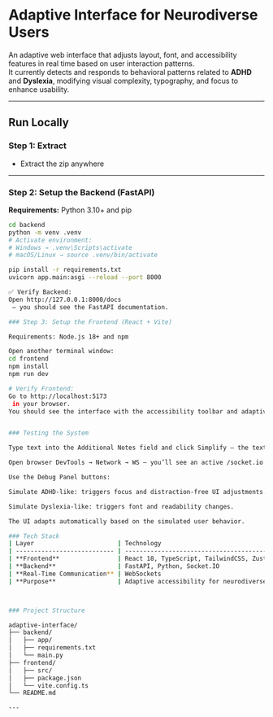 # Adaptive Interface for Neurodiverse Users

An adaptive web interface that adjusts layout, font, and accessibility features in real time based on user interaction patterns.  
It currently detects and responds to behavioral patterns related to **ADHD** and **Dyslexia**, modifying visual complexity, typography, and focus to enhance usability.

---

## Run Locally

### Step 1: Extract
- Extract the zip anywhere

---

### Step 2: Setup the Backend (FastAPI)

**Requirements:** Python 3.10+ and pip

```bash
cd backend
python -m venv .venv
# Activate environment:
# Windows → .venv\Scripts\activate
# macOS/Linux → source .venv/bin/activate

pip install -r requirements.txt
uvicorn app.main:asgi --reload --port 8000

✅ Verify Backend:
Open http://127.0.0.1:8000/docs
 — you should see the FastAPI documentation.

### Step 3: Setup the Frontend (React + Vite)

Requirements: Node.js 18+ and npm

Open another terminal window:
cd frontend
npm install
npm run dev

# Verify Frontend:
Go to http://localhost:5173
 in your browser.
You should see the interface with the accessibility toolbar and adaptive features.


### Testing the System

Type text into the Additional Notes field and click Simplify — the text will be processed through the backend API.

Open browser DevTools → Network → WS — you’ll see an active /socket.io connection.

Use the Debug Panel buttons:

Simulate ADHD-like: triggers focus and distraction-free UI adjustments.

Simulate Dyslexia-like: triggers font and readability changes.

The UI adapts automatically based on the simulated user behavior.

### Tech Stack
| Layer                       | Technology                                         |
| --------------------------- | -------------------------------------------------- |
| **Frontend**                | React 18, TypeScript, TailwindCSS, Zustand         |
| **Backend**                 | FastAPI, Python, Socket.IO                         |
| **Real-Time Communication** | WebSockets                                         |
| **Purpose**                 | Adaptive accessibility for neurodiverse user needs |



### Project Structure

adaptive-interface/
├── backend/
│   ├── app/
│   ├── requirements.txt
│   └── main.py
├── frontend/
│   ├── src/
│   ├── package.json
│   └── vite.config.ts
└── README.md

---
